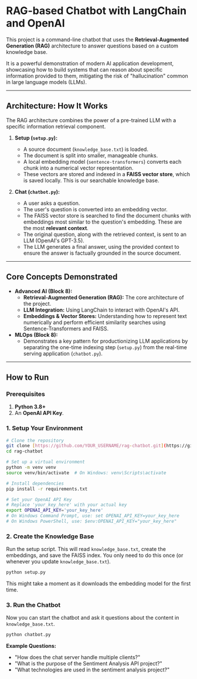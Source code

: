 # RAG-based Chatbot with LangChain and OpenAI

This project is a command-line chatbot that uses the **Retrieval-Augmented Generation (RAG)** architecture to answer questions based on a custom knowledge base.

It is a powerful demonstration of modern AI application development, showcasing how to build systems that can reason about specific information provided to them, mitigating the risk of "hallucination" common in large language models (LLMs).

---

## Architecture: How It Works

The RAG architecture combines the power of a pre-trained LLM with a specific information retrieval component.

1.  **Setup (`setup.py`):**
    -   A source document (`knowledge_base.txt`) is loaded.
    -   The document is split into smaller, manageable chunks.
    -   A local embedding model (`sentence-transformers`) converts each chunk into a numerical vector representation.
    -   These vectors are stored and indexed in a **FAISS vector store**, which is saved locally. This is our searchable knowledge base.

2.  **Chat (`chatbot.py`):**
    -   A user asks a question.
    -   The user's question is converted into an embedding vector.
    -   The FAISS vector store is searched to find the document chunks with embeddings most similar to the question's embedding. These are the most **relevant context**.
    -   The original question, along with the retrieved context, is sent to an LLM (OpenAI's GPT-3.5).
    -   The LLM generates a final answer, using the provided context to ensure the answer is factually grounded in the source document.

---

## Core Concepts Demonstrated

-   **Advanced AI (Block 8):**
    -   **Retrieval-Augmented Generation (RAG):** The core architecture of the project.
    -   **LLM Integration:** Using LangChain to interact with OpenAI's API.
    -   **Embeddings & Vector Stores:** Understanding how to represent text numerically and perform efficient similarity searches using Sentence-Transformers and FAISS.
-   **MLOps (Block 8):**
    -   Demonstrates a key pattern for productionizing LLM applications by separating the one-time indexing step (`setup.py`) from the real-time serving application (`chatbot.py`).

---

## How to Run

### Prerequisites

1.  **Python 3.8+**
2.  An **OpenAI API Key**.

### 1. Setup Your Environment

```bash
# Clone the repository
git clone [https://github.com/YOUR_USERNAME/rag-chatbot.git](https://github.com/YOUR_USERNAME/rag-chatbot.git)
cd rag-chatbot

# Set up a virtual environment
python -m venv venv
source venv/bin/activate  # On Windows: venv\Scripts\activate

# Install dependencies
pip install -r requirements.txt

# Set your OpenAI API Key
# Replace 'your_key_here' with your actual key
export OPENAI_API_KEY='your_key_here'
# On Windows Command Prompt, use: set OPENAI_API_KEY=your_key_here
# On Windows PowerShell, use: $env:OPENAI_API_KEY="your_key_here"
```

### 2. Create the Knowledge Base

Run the setup script. This will read `knowledge_base.txt`, create the embeddings, and save the FAISS index. You only need to do this once (or whenever you update `knowledge_base.txt`).

```bash
python setup.py
```
This might take a moment as it downloads the embedding model for the first time.

### 3. Run the Chatbot

Now you can start the chatbot and ask it questions about the content in `knowledge_base.txt`.
```bash
python chatbot.py
```

**Example Questions:**
* "How does the chat server handle multiple clients?"
* "What is the purpose of the Sentiment Analysis API project?"
* "What technologies are used in the sentiment analysis project?"
